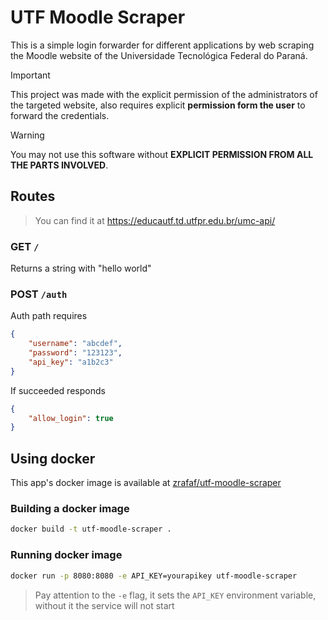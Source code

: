 # UTF Moodle Scraper

This is a simple login forwarder for different applications by web scraping the Moodle website of the Universidade Tecnológica Federal do Paraná.

> [!IMPORTANT]  
> This project was made with the explicit permission of the administrators of the targeted website, also requires explicit **permission form the user** to forward the credentials.

> [!WARNING]  
> You may not use this software without **EXPLICIT PERMISSION FROM ALL THE PARTS INVOLVED**.

## Routes

> You can find it at <https://educautf.td.utfpr.edu.br/umc-api/>

### GET `/`

Returns a string with "hello world"

### POST `/auth`

Auth path requires

```json
{
	"username": "abcdef",
	"password": "123123",
	"api_key": "a1b2c3"
}
```

If succeeded responds

```json
{
	"allow_login": true
}
```

## Using docker

This app's docker image is available at [zrafaf/utf-moodle-scraper](https://hub.docker.com/r/zrafaf/utf-moodle-scraper)

### Building a docker image

```sh
docker build -t utf-moodle-scraper .
```

### Running docker image

```sh
docker run -p 8080:8080 -e API_KEY=yourapikey utf-moodle-scraper

```

> Pay attention to the `-e` flag, it sets the `API_KEY` environment variable, without it the service will not start
